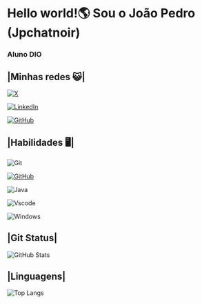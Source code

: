 # **Hello world!🌎  Sou o João Pedro (Jpchatnoir)**
### **Aluno DIO** 
## **|Minhas redes 😺|**
[![X](https://img.shields.io/badge/X-000?style=for-the-badge&logo=x)](https://twitter.com/Jp_chatnoir)

[![LinkedIn](https://img.shields.io/badge/LinkedIn-0077B5?style=for-the-badge&logo=linkedin&logoColor=white)](https://www.linkedin.com/in/joaopedrosilvadealmeida/)

[![GitHub](https://img.shields.io/badge/GitHub-100000?style=for-the-badge&logo=github&logoColor=white)](https://github.com/Jpchatnoir)
## **|Habilidades 🖥️|**
![Git](https://img.shields.io/badge/GIT-E44C30?style=for-the-badge&logo=git&logoColor=white)

[![GitHub](https://img.shields.io/badge/GitHub-100000?style=for-the-badge&logo=github&logoColor=white)](https://github.com/Jpchatnoir)

![Java](https://img.shields.io/badge/java-%23ED8B00.svg?style=for-the-badge&logo=openjdk&logoColor=white) 

![Vscode](https://img.shields.io/badge/Vscode-007ACC?style=for-the-badge&logo=visual-studio-code&logoColor=white)

![Windows](https://img.shields.io/badge/Windows-000?style=for-the-badge&logo=windows&logoColor=2CA5E0)

## **|Git Status|**
![GitHub Stats](https://github-readme-stats.vercel.app/api?username=Jpchatnoir&theme=transparent&bg_color=000&border_color=30A3DC&show_icons=true&icon_color=30A3DC&title_color=E94D5F&text_color=FFF)

## **|Linguagens|**
![Top Langs](https://github-readme-stats-git-masterrstaa-rickstaa.vercel.app/api/top-langs/?username=Jpchatnoir&layout=compact&bg_color=000&border_color=30A3DC&title_color=E94D5F&text_color=FFF)






